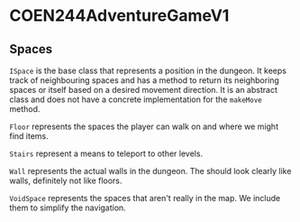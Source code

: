 # COEN244AdventureGameV1

## Spaces
`ISpace` is the base class that represents a position in the dungeon. It keeps track of neighbouring spaces and has a method to return its neighboring spaces or itself based on a desired movement direction. It is an abstract class and does not have a concrete implementation for the `makeMove` method.

`Floor` represents the spaces the player can walk on and where we might find items.

`Stairs` represent a means to teleport to other levels.

`Wall` represents the actual walls in the dungeon. The should look clearly like walls, definitely not like floors.

`VoidSpace` represents the spaces that aren't really in the map. We include them to simplify the navigation.
